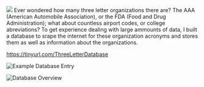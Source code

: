 ![](https://static.wixstatic.com/media/9ee6ac_be89129035684577af834c496696249b~mv2.png
)
Ever wondered how many three letter organizations there are? The AAA (American Automobile Association), or the FDA (Food and Drug Administration); what about countless airport codes, or college abreviations? To get experience dealing with large ammounts of data, I built a database to srape the internet for these organization acronyms and stores them as well as information about the organizations. 

https://tinyurl.com/ThreeLetterDatabase

![Example Database Entry](https://static.wixstatic.com/media/9ee6ac_d45146ce4363469abc4d7a6ea65aceae~mv2.png
)

![Database Overview](https://static.wixstatic.com/media/9ee6ac_58d2977c0b9946b1a9f6ca60da8a5a49~mv2.png)
